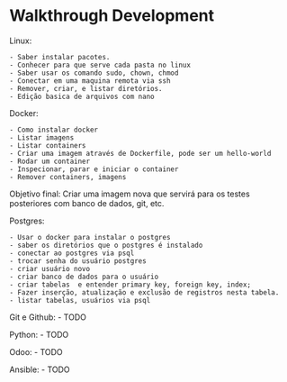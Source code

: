 # Walkthrough Development

Linux:

	- Saber instalar pacotes.
	- Conhecer para que serve cada pasta no linux
	- Saber usar os comando sudo, chown, chmod
	- Conectar em uma maquina remota via ssh
	- Remover, criar, e listar diretórios.
	- Edição basica de arquivos com nano


Docker:

	- Como instalar docker
	- Listar imagens
	- Listar containers
	- Criar uma imagem através de Dockerfile, pode ser um hello-world
	- Rodar um container
	- Inspecionar, parar e iniciar o container
	- Remover containers, imagens


Objetivo final:
	Criar uma imagem nova que servirá para os testes posteriores com banco de dados, git, etc.
	



Postgres:

	- Usar o docker para instalar o postgres
	- saber os diretórios que o postgres é instalado
	- conectar ao postgres via psql
	- trocar senha do usuário postgres
 	- criar usuário novo
	- criar banco de dados para o usuário
	- criar tabelas  e entender primary key, foreign key, index;
	- Fazer inserção, atualização e exclusão de registros nesta tabela.
	- listar tabelas, usuários via psql
	
Git e Github:
	- TODO
	
Python:
	- TODO
	
Odoo:
	- TODO

Ansible:
	- TODO


